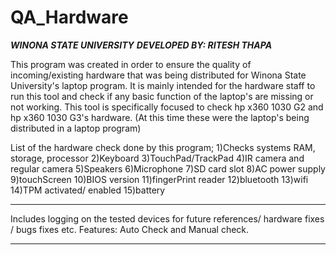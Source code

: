 # QA_Hardware

***WINONA STATE UNIVERSITY***
***DEVELOPED BY: RITESH THAPA***

This program was created in order to ensure the quality of incoming/existing hardware that was being distributed for Winona State University's laptop program. It is mainly intended for the hardware staff to run this tool and check if any basic function of the laptop's are missing or not working. This tool is specifically focused to check hp x360 1030 G2 and hp x360 1030 G3's hardware. (At this time these were the laptop's being distributed in a laptop program)

List of the hardware check done by this program;
1)Checks systems RAM, storage, processor
2)Keyboard
3)TouchPad/TrackPad
4)IR camera and regular camera
5)Speakers
6)Microphone
7)SD card slot
8)AC power supply
9)touchScreen
10)BIOS version 
11)fingerPrint reader
12)bluetooth
13)wifi
14)TPM activated/ enabled 
15)battery

***********************************************

Includes logging on the tested devices for future references/ hardware fixes / bugs fixes etc.
Features: Auto Check and Manual check. 

***********************************************
